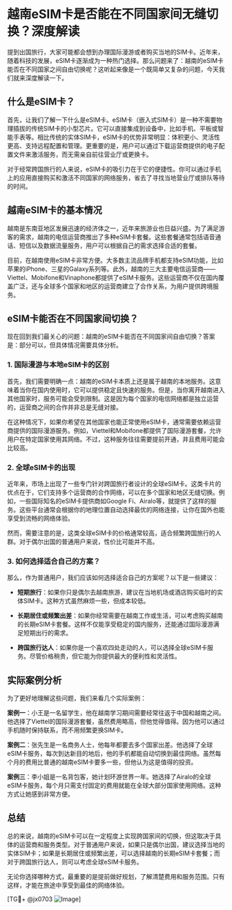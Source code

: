 # 越南eSIM卡是否能在不同国家间无缝切换？深度解读

提到出国旅行，大家可能都会想到办理国际漫游或者购买当地的SIM卡。近年来，随着科技的发展，eSIM卡逐渐成为一种热门选择。那么问题来了：越南的eSIM卡能否在不同国家之间自由切换呢？这听起来像是一个既简单又复杂的问题，今天我们就来深度解读一下。

## 什么是eSIM卡？

首先，让我们了解一下什么是eSIM卡。eSIM卡（嵌入式SIM卡）是一种不需要物理插拔的传统SIM卡的小型芯片。它可以直接集成到设备中，比如手机、平板或智能手表等。相比传统的实体SIM卡，eSIM卡的优势非常明显：体积更小、灵活性更高、支持远程配置和管理。更重要的是，用户可以通过下载运营商提供的电子配置文件来激活服务，而无需亲自前往营业厅或更换卡。

对于经常跨国旅行的人来说，eSIM卡的吸引力在于它的便捷性。你可以通过手机上的应用直接购买和激活不同国家的网络服务，省去了寻找当地营业厅或排队等待的时间。

## 越南eSIM卡的基本情况

越南是东南亚地区发展迅速的经济体之一，近年来旅游业也日益兴盛。为了满足游客的需求，越南的电信运营商推出了多种eSIM卡套餐。这些套餐通常包括语音通话、短信以及数据流量服务，用户可以根据自己的需求选择合适的套餐。

目前，在越南使用eSIM卡非常方便。大多数主流品牌手机都支持eSIM功能，比如苹果的iPhone、三星的Galaxy系列等。此外，越南的三大主要电信运营商——Viettel、Mobifone和Vinaphone都提供了eSIM卡服务。这些运营商不仅在国内覆盖广泛，还与全球多个国家和地区的运营商建立了合作关系，为用户提供跨境服务。

## eSIM卡能否在不同国家间切换？

现在回到我们最关心的问题：越南的eSIM卡能否在不同国家间自由切换？答案是：部分可以，但具体情况需要具体分析。

### 1. 国际漫游与本地eSIM卡的区别

首先，我们需要明确一点：越南的eSIM卡本质上还是属于越南的本地服务。这意味着当你在国内使用时，它可以提供稳定且快速的服务。但是，当你离开越南进入其他国家时，服务可能会受到限制。这是因为每个国家的电信网络都是独立运营的，运营商之间的合作并非总是无缝对接。

在这种情况下，如果你希望在其他国家也能正常使用eSIM卡，通常需要依赖运营商提供的国际漫游服务。例如，Viettel和Mobifone都提供了国际漫游套餐，允许用户在特定国家使用其网络。不过，这种服务往往需要提前开通，并且费用可能会比较高。

### 2. 全球eSIM卡的出现

近年来，市场上出现了一些专门针对跨国旅行者设计的全球eSIM卡。这类卡片的优点在于，它们支持多个运营商的合作网络，可以在多个国家和地区无缝切换。例如，一些国际知名的eSIM卡提供商如Google Fi、Airalo等，就提供了这样的服务。这些平台通常会根据你的地理位置自动选择最优的网络连接，让你在国外也能享受到流畅的网络体验。

然而，需要注意的是，这类全球eSIM卡的价格通常较高，适合频繁跨国旅行的人群。对于偶尔出国的普通用户来说，性价比可能并不高。

### 3. 如何选择适合自己的方案？

那么，作为普通用户，我们应该如何选择适合自己的方案呢？以下是一些建议：

- **短期旅行**：如果你只是偶尔去越南旅游，建议在当地机场或酒店购买临时的实体SIM卡。这种方式虽然麻烦一些，但成本较低。
  
- **长期居住或频繁出差**：如果你经常需要在越南工作或生活，可以考虑购买越南的长期eSIM卡套餐。这样不仅能享受稳定的国内服务，还能通过国际漫游满足短期出行的需求。
  
- **跨国旅行达人**：如果你是一个喜欢四处走动的人，可以选择全球eSIM卡服务。尽管价格稍贵，但它能为你提供最大的便利性和灵活性。

## 实际案例分析

为了更好地理解这些问题，我们来看几个实际案例：

**案例一**：小王是一名留学生，他在越南学习期间需要经常往返于中国和越南之间。他选择了Viettel的国际漫游套餐，虽然费用略高，但他觉得值得。因为他可以通过手机随时保持联系，而不用频繁更换SIM卡。

**案例二**：张先生是一名商务人士，他每年都要去多个国家出差。他选择了全球eSIM卡服务，每次到达新目的地后，他的手机都能自动切换到最佳网络。虽然每个月的费用比普通的越南eSIM卡要多一些，但他认为这是值得的投资。

**案例三**：李小姐是一名背包客，她计划环游世界一年。她选择了Airalo的全球eSIM卡服务，每个月只需支付固定的费用就能在全球大部分国家使用网络。这种方式让她感到非常方便。

## 总结

总的来说，越南的eSIM卡可以在一定程度上实现跨国家间的切换，但这取决于具体的运营商和服务类型。对于普通用户来说，如果只是偶尔出国，建议选择当地的实体SIM卡；如果是长期居住或频繁出差，可以选择越南的长期eSIM卡套餐；而对于跨国旅行达人，则可以考虑全球eSIM卡服务。

无论你选择哪种方式，最重要的是提前做好规划，了解清楚费用和服务范围。只有这样，才能在旅途中享受到最佳的网络体验。

[TG💪+ @jx0703 ![Image](https://github.com/user-attachments/assets/dbca1d08-cadb-493c-b0ec-ad6f7a83f270)]